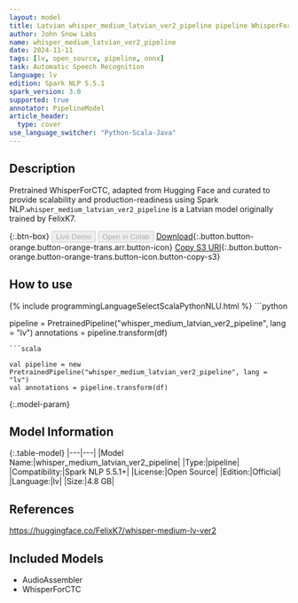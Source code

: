 ```yaml
---
layout: model
title: Latvian whisper_medium_latvian_ver2_pipeline pipeline WhisperForCTC from FelixK7
author: John Snow Labs
name: whisper_medium_latvian_ver2_pipeline
date: 2024-11-11
tags: [lv, open_source, pipeline, onnx]
task: Automatic Speech Recognition
language: lv
edition: Spark NLP 5.5.1
spark_version: 3.0
supported: true
annotator: PipelineModel
article_header:
  type: cover
use_language_switcher: "Python-Scala-Java"
---
```


## Description

Pretrained WhisperForCTC, adapted from Hugging Face and curated to provide scalability and production-readiness using Spark NLP.`whisper_medium_latvian_ver2_pipeline` is a Latvian model originally trained by FelixK7.

{:.btn-box}
<button class="button button-orange" disabled>Live Demo</button>
<button class="button button-orange" disabled>Open in Colab</button>
[Download](https://s3.amazonaws.com/auxdata.johnsnowlabs.com/public/models/whisper_medium_latvian_ver2_pipeline_lv_5.5.1_3.0_1731305454634.zip){:.button.button-orange.button-orange-trans.arr.button-icon}
[Copy S3 URI](s3://auxdata.johnsnowlabs.com/public/models/whisper_medium_latvian_ver2_pipeline_lv_5.5.1_3.0_1731305454634.zip){:.button.button-orange.button-orange-trans.button-icon.button-copy-s3}

## How to use



<div class="tabs-box" markdown="1">
{% include programmingLanguageSelectScalaPythonNLU.html %}
```python

pipeline = PretrainedPipeline("whisper_medium_latvian_ver2_pipeline", lang = "lv")
annotations =  pipeline.transform(df)   

```
```scala

val pipeline = new PretrainedPipeline("whisper_medium_latvian_ver2_pipeline", lang = "lv")
val annotations = pipeline.transform(df)

```
</div>

{:.model-param}
## Model Information

{:.table-model}
|---|---|
|Model Name:|whisper_medium_latvian_ver2_pipeline|
|Type:|pipeline|
|Compatibility:|Spark NLP 5.5.1+|
|License:|Open Source|
|Edition:|Official|
|Language:|lv|
|Size:|4.8 GB|

## References

https://huggingface.co/FelixK7/whisper-medium-lv-ver2

## Included Models

- AudioAssembler
- WhisperForCTC